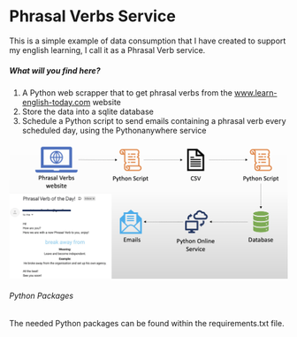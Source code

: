 # Phrasal Verbs Service

This is a simple example of data consumption that I have created to support my english learning, I call it as a Phrasal Verb service.

##### What will you find here?

1. A Python web scrapper that to get phrasal verbs from the www.learn-english-today.com website
2. Store the data into a sqlite database
3. Schedule a Python script to send emails containing a phrasal verb every scheduled day, using the Pythonanywhere service


![This is an image](flow.png)

###### Python Packages
The needed Python packages can be found within the requirements.txt file.



